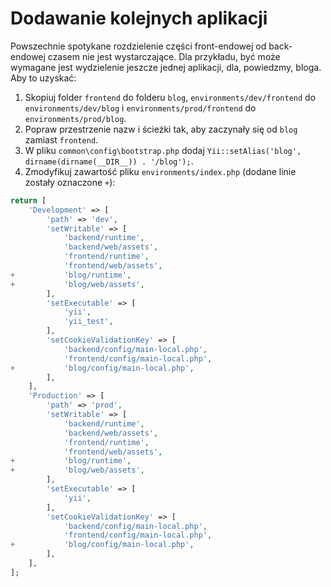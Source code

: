 Dodawanie kolejnych aplikacji
=============================

Powszechnie spotykane rozdzielenie części front-endowej od back-endowej czasem nie jest wystarczające. Dla przykładu, 
być może wymagane jest wydzielenie jeszcze jednej aplikacji, dla, powiedzmy, bloga. Aby to uzyskać:

1. Skopiuj folder `frontend` do folderu `blog`, `environments/dev/frontend` do `environments/dev/blog` 
   i `environments/prod/frontend` do `environments/prod/blog`.
2. Popraw przestrzenie nazw i ścieżki tak, aby zaczynały się od `blog` zamiast `frontend`.
3. W pliku `common\config\bootstrap.php` dodaj `Yii::setAlias('blog', dirname(dirname(__DIR__)) . '/blog');`.
4. Zmodyfikuj zawartość pliku `environments/index.php` (dodane linie zostały oznaczone `+`):

```php
return [
    'Development' => [
        'path' => 'dev',
        'setWritable' => [
            'backend/runtime',
            'backend/web/assets',
            'frontend/runtime',
            'frontend/web/assets',
+           'blog/runtime',
+           'blog/web/assets',
        ],
        'setExecutable' => [
            'yii',
            'yii_test',
        ],
        'setCookieValidationKey' => [
            'backend/config/main-local.php',
            'frontend/config/main-local.php',
+           'blog/config/main-local.php',
        ],
    ],
    'Production' => [
        'path' => 'prod',
        'setWritable' => [
            'backend/runtime',
            'backend/web/assets',
            'frontend/runtime',
            'frontend/web/assets',
+           'blog/runtime',
+           'blog/web/assets',
        ],
        'setExecutable' => [
            'yii',
        ],
        'setCookieValidationKey' => [
            'backend/config/main-local.php',
            'frontend/config/main-local.php',
+           'blog/config/main-local.php',
        ],
    ],
];
```
